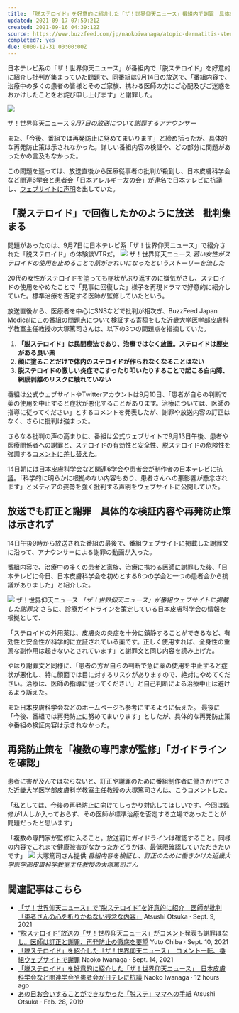 ```yaml
---
title: 「脱ステロイド」を好意的に紹介した「ザ！世界仰天ニュース」番組内で謝罪　具体的な検証内容や再発防止策は示されず
updated: 2021-09-17 07:59:21Z
created: 2021-09-16 04:39:12Z
source: https://www.buzzfeed.com/jp/naokoiwanaga/atopic-dermatitis-steroid-5
completed?: yes
due: 0000-12-31 00:00:00Z
---
```


日本テレビ系の「ザ！世界仰天ニュース」が番組内で「脱ステロイド」を好意的に紹介し批判が集まっていた問題で、同番組は9月14日の放送で、「番組内容で、治療中の多くの患者の皆様とそのご家族、携わる医師の方にご心配及びご迷惑をおかけしたことをお詫び申し上げます」と謝罪した。

![](https://img.buzzfeed.com/buzzfeed-static/static/2021-09/14/12/asset/a7e0b389e445/sub-buzz-2662-1631624157-3.png?downsize=700:%2A&output-quality=auto&output-format=auto)

ザ！世界仰天ニュース
*9月7日の放送について謝罪するアナウンサー*

また、「今後、番組では再発防止に努めてまいります」と締め括ったが、具体的な再発防止策は示されなかった。詳しい番組内容の検証や、どの部分に問題があったかの言及もなかった。

この問題を巡っては、放送直後から医療従事者の批判が殺到し、日本皮膚科学会など関連6学会と患者会「日本アレルギー友の会」が連名で日本テレビに抗議し、[ウェブサイトに声明](https://www.dermatol.or.jp/modules/publicnews/index.php?content_id=12)を出していた。

## 「脱ステロイド」で回復したかのように放送　批判集まる

問題があったのは、9月7日に日本テレビ系「ザ！世界仰天ニュース」で紹介された「脱ステロイド」の体験談VTRだ。
![](../_resources/8c0c9a0c72e55206c9d946b16c068dc5.png)
ザ！世界仰天ニュース
*若い女性がステロイドの使用を止めることで肌がきれいになったというストーリーを流した*

20代の女性がステロイドを塗っても症状がぶり返すのに嫌気がさし、ステロイドの使用をやめたことで「見事に回復した」様子を再現ドラマで好意的に紹介していた。標準治療を否定する医師が監修していたという。

放送直後から、医療者を中心にSNSなどで批判が相次ぎ、BuzzFeed Japan Medicalにこの番組の問題点について検証する[寄稿](https://www.buzzfeed.com/jp/atsushiotsuka/atopic-dermatitis-steroid-2)をした近畿大学医学部皮膚科学教室主任教授の大塚篤司さんは、以下の3つの問題点を指摘していた。

1. **「脱ステロイド」は民間療法であり、治療ではなく放置。ステロイドは歴史がある良い薬**
2. **顔に塗ることだけで体内のステロイドが作られなくなることはない**
3. **脱ステロイドの激しい炎症でこすったり叩いたりすることで起こる白内障、網膜剥離のリスクに触れていない**

番組は公式ウェブサイトやTwitterアカウントは9月10日、「患者が自らの判断で薬の使用を中止すると症状が悪化することがあります。治療については、医師の指導に従ってください」とするコメントを発表したが、謝罪や放送内容の訂正はなく、さらに批判は強まった。

さらなる批判の声の高まりに、番組は公式ウェブサイトで9月13日午後、患者や医療関係者への謝罪と、ステロイドの有効性と安全性、脱ステロイドの危険性を強調する[コメントに差し替えた](https://www.buzzfeed.com/jp/naokoiwanaga/atopic-dermatitis-steroid-3)。

14日朝には日本皮膚科学会など関連6学会や患者会が制作者の日本テレビに[抗議](https://www.buzzfeed.com/jp/naokoiwanaga/atopic-dermatitis-steroid-4)。「科学的に明らかに根拠のない内容もあり、患者さんへの悪影響が懸念されます」とメディアの姿勢を強く批判する声明をウェブサイトに公開していた。

## 放送でも訂正と謝罪　具体的な検証内容や再発防止策は示されず

14日午後9時から放送された番組の最後で、番組ウェブサイトに掲載した謝罪文に沿って、アナウンサーによる謝罪の動画が入った。

番組内容で、治療中の多くの患者と家族、治療に携わる医師に謝罪した後、「日本テレビに今日、日本皮膚科学会を初めとする6つの学会と一つの患者会から抗議がありました」と紹介した。

![](../_resources/18a38919422a83d9470aa5fd6c25598a.png)
ザ！世界仰天ニュース
*「ザ！世界仰天ニュース」が番組ウェブサイトに掲載した謝罪文*
さらに、診療ガイドラインを策定している日本皮膚科学会の情報を根拠として、

「ステロイドの外用薬は、皮膚炎の炎症を十分に鎮静することができるなど、有効性と安全性が科学的に立証されている薬です。正しく使用すれば、全身性の重篤な副作用は起きないとされています」と謝罪文と同じ内容を読み上げた。

やはり謝罪文と同様に、「患者の方が自らの判断で急に薬の使用を中止すると症状が悪化し、特に顔面では目に対するリスクがありますので、絶対にやめてください。治療は、医師の指導に従ってください」と自己判断による治療中止は避けるよう訴えた。

また日本皮膚科学会などのホームページも参考にするように伝えた。
最後に「今後、番組では再発防止に努めてまいります」としたが、具体的な再発防止策や番組の検証内容は示されなかった。

## 再発防止策を「複数の専門家が監修」「ガイドラインを確認」

患者に害が及んではならないと、訂正や謝罪のために番組制作者に働きかけてきた近畿大学医学部皮膚科学教室主任教授の大塚篤司さんは、こうコメントした。

「私としては、今後の再発防止に向けてしっかり対応してほしいです。今回は監修が1人しか入っておらず、その医師が標準治療を否定する立場であったことが問題だったと思います」

「複数の専門家が監修に入ること。放送前にガイドラインは確認すること。同様の内容でこれまで健康被害がなかったかどうかは、最低限確認していただきたいです」
![](../_resources/33a3213e030ac86dfd1b734e560e66e4.jpg)
大塚篤司さん提供
*番組内容を検証し、訂正のために働きかけた近畿大学医学部皮膚科学教室主任教授の大塚篤司さん*

## 関連記事はこちら

- [「ザ！世界仰天ニュース」で“脱ステロイド”を好意的に紹介　医師が批判「患者さんの心を折りかねない残念な内容」](https://www.buzzfeed.com/jp/atsushiotsuka/atopic-dermatitis-steroid-2?bfsource=relatedmanual) Atsushi Otsuka · Sept. 9, 2021
- [“脱ステロイド”放送の「ザ！世界仰天ニュース」がコメント発表も謝罪はなし。医師は訂正と謝罪、再発防止の徹底を要望](https://www.buzzfeed.com/jp/yutochiba/steroid?bfsource=relatedmanual) Yuto Chiba · Sept. 10, 2021
- [「脱ステロイド」を紹介した「ザ！世界仰天ニュース」　コメント一転、番組ウェブサイトで謝罪](https://www.buzzfeed.com/jp/naokoiwanaga/atopic-dermatitis-steroid-3?bfsource=relatedmanual) Naoko Iwanaga · Sept. 14, 2021
- [「脱ステロイド」を好意的に紹介した「ザ！世界仰天ニュース」　日本皮膚科学会など関連学会や患者会が日テレに抗議](https://www.buzzfeed.com/jp/naokoiwanaga/atopic-dermatitis-steroid-4?bfsource=relatedmanual) Naoko Iwanaga · 12 hours ago
- [あの日お会いすることができなかった「脱ステ」ママへの手紙](https://www.buzzfeed.com/jp/atsushiotsuka/atopic-dermatitis-steroid?bfsource=relatedmanual) Atsushi Otsuka · Feb. 28, 2019